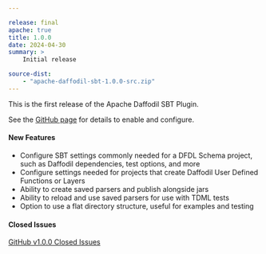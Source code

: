 ```yaml
---

release: final
apache: true
title: 1.0.0
date: 2024-04-30
summary: >
    Initial release

source-dist:
    - "apache-daffodil-sbt-1.0.0-src.zip"
---
```


This is the first release of the Apache Daffodil SBT Plugin.

See the [GitHub page](https://github.com/apache/daffodil-sbt) for details to enable and configure.

#### New Features

* Configure SBT settings commonly needed for a DFDL Schema project, such as Daffodil dependencies, test options, and more
* Configure settings needed for projects that create Daffodil User Defined Functions or Layers
* Ability to create saved parsers and publish alongside jars
* Ability to reload and use saved parsers for use with TDML tests
* Option to use a flat directory structure, useful for examples and testing

#### Closed Issues

[GitHub v1.0.0 Closed Issues](https://github.com/apache/daffodil-sbt/milestone/1?closed=1)

